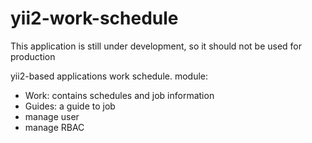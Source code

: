 # yii2-work-schedule
This application is still under development, so it should not be used for production  

yii2-based applications work schedule. 
module:  
- Work: contains schedules and job information 
- Guides: a guide to job
- manage user
- manage RBAC
